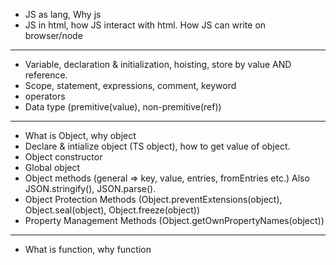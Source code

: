 
- JS as lang, Why js
- JS in html, how JS interact with html. How JS can write on browser/node

-----

- Variable, declaration & initialization, hoisting, store by value AND reference.
- Scope, statement, expressions, comment, keyword
- operators
- Data type (premitive(value), non-premitive(ref))

-----

- What is Object, why object
- Declare & intialize object (TS object), how to get value of object.
- Object constructor
- Global object
- Object methods (general => key, value, entries, fromEntries etc.) Also JSON.stringify(), JSON.parse().
- Object Protection Methods (Object.preventExtensions(object), Object.seal(object), Object.freeze(object))
- Property Management Methods (Object.getOwnPropertyNames(object))


-----

- What is function, why function
